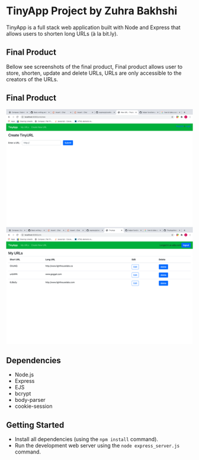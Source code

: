 # TinyApp Project by Zuhra Bakhshi

TinyApp is a full stack web application built with Node and Express that allows users to shorten long URLs (à la bit.ly).

## Final Product
Bellow see screenshots of the final product,
Final product allows user to store, shorten, update and delete URLs,
URLs are only accessible to the creators of the URLs.
 ## Final Product
 
!["Screenshot of the creat short url page"](https://github.com/ZuhraB/tinyapp/blob/master/docs/Creat-new-URL-page.png?raw=true)
!["Screenshot of URLs page"](https://github.com/ZuhraB/tinyapp/blob/master/docs/urls-page.png?raw=true)

## Dependencies

- Node.js
- Express
- EJS
- bcrypt
- body-parser
- cookie-session

## Getting Started

- Install all dependencies (using the `npm install` command).
- Run the development web server using the `node express_server.js` command.